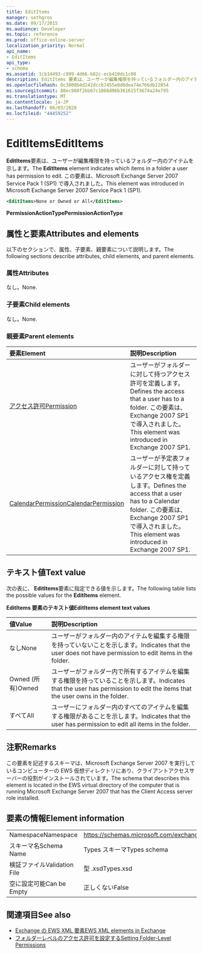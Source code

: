 ```yaml
---
title: EditItems
manager: sethgros
ms.date: 09/17/2015
ms.audience: Developer
ms.topic: reference
ms.prod: office-online-server
localization_priority: Normal
api_name:
- EditItems
api_type:
- schema
ms.assetid: 1cb14493-c999-4d66-b82c-ecb410dc1c00
description: EditItems 要素は、ユーザーが編集権限を持っているフォルダー内のアイテムを示します。 この要素は、Microsoft Exchange Server 2007 Service Pack 1 (SP1) で導入されました。
ms.openlocfilehash: 0c3800b4d242dccb7455e0d0dea74e766db22854
ms.sourcegitcommit: 88ec988f2bb67c1866d06b361615f3674a24e795
ms.translationtype: MT
ms.contentlocale: ja-JP
ms.lasthandoff: 06/03/2020
ms.locfileid: "44459252"
---
```

# <a name="edititems"></a><span data-ttu-id="ce100-104">EditItems</span><span class="sxs-lookup"><span data-stu-id="ce100-104">EditItems</span></span>

<span data-ttu-id="ce100-105">**EditItems**要素は、ユーザーが編集権限を持っているフォルダー内のアイテムを示します。</span><span class="sxs-lookup"><span data-stu-id="ce100-105">The **EditItems** element indicates which items in a folder a user has permission to edit.</span></span> <span data-ttu-id="ce100-106">この要素は、Microsoft Exchange Server 2007 Service Pack 1 (SP1) で導入されました。</span><span class="sxs-lookup"><span data-stu-id="ce100-106">This element was introduced in Microsoft Exchange Server 2007 Service Pack 1 (SP1).</span></span> 
  
```xml
<EditItems>None or Owned or All</EditItems>
```

 <span data-ttu-id="ce100-107">**PermissionActionType**</span><span class="sxs-lookup"><span data-stu-id="ce100-107">**PermissionActionType**</span></span>
## <a name="attributes-and-elements"></a><span data-ttu-id="ce100-108">属性と要素</span><span class="sxs-lookup"><span data-stu-id="ce100-108">Attributes and elements</span></span>

<span data-ttu-id="ce100-109">以下のセクションで、属性、子要素、親要素について説明します。</span><span class="sxs-lookup"><span data-stu-id="ce100-109">The following sections describe attributes, child elements, and parent elements.</span></span>
  
### <a name="attributes"></a><span data-ttu-id="ce100-110">属性</span><span class="sxs-lookup"><span data-stu-id="ce100-110">Attributes</span></span>

<span data-ttu-id="ce100-111">なし。</span><span class="sxs-lookup"><span data-stu-id="ce100-111">None.</span></span>
  
### <a name="child-elements"></a><span data-ttu-id="ce100-112">子要素</span><span class="sxs-lookup"><span data-stu-id="ce100-112">Child elements</span></span>

<span data-ttu-id="ce100-113">なし。</span><span class="sxs-lookup"><span data-stu-id="ce100-113">None.</span></span>
  
### <a name="parent-elements"></a><span data-ttu-id="ce100-114">親要素</span><span class="sxs-lookup"><span data-stu-id="ce100-114">Parent elements</span></span>

|<span data-ttu-id="ce100-115">**要素**</span><span class="sxs-lookup"><span data-stu-id="ce100-115">**Element**</span></span>|<span data-ttu-id="ce100-116">**説明**</span><span class="sxs-lookup"><span data-stu-id="ce100-116">**Description**</span></span>|
|:-----|:-----|
|[<span data-ttu-id="ce100-117">アクセス許可</span><span class="sxs-lookup"><span data-stu-id="ce100-117">Permission</span></span>](permission.md) <br/> |<span data-ttu-id="ce100-118">ユーザーがフォルダーに対して持つアクセス許可を定義します。</span><span class="sxs-lookup"><span data-stu-id="ce100-118">Defines the access that a user has to a folder.</span></span> <span data-ttu-id="ce100-119">この要素は、Exchange 2007 SP1 で導入されました。</span><span class="sxs-lookup"><span data-stu-id="ce100-119">This element was introduced in Exchange 2007 SP1.</span></span>  <br/> |
|[<span data-ttu-id="ce100-120">CalendarPermission</span><span class="sxs-lookup"><span data-stu-id="ce100-120">CalendarPermission</span></span>](calendarpermission.md) <br/> |<span data-ttu-id="ce100-121">ユーザーが予定表フォルダーに対して持っているアクセス権を定義します。</span><span class="sxs-lookup"><span data-stu-id="ce100-121">Defines the access that a user has to a Calendar folder.</span></span> <span data-ttu-id="ce100-122">この要素は、Exchange 2007 SP1 で導入されました。</span><span class="sxs-lookup"><span data-stu-id="ce100-122">This element was introduced in Exchange 2007 SP1.</span></span>  <br/> |
   
## <a name="text-value"></a><span data-ttu-id="ce100-123">テキスト値</span><span class="sxs-lookup"><span data-stu-id="ce100-123">Text value</span></span>

<span data-ttu-id="ce100-124">次の表に、 **EditItems**要素に指定できる値を示します。</span><span class="sxs-lookup"><span data-stu-id="ce100-124">The following table lists the possible values for the **EditItems** element.</span></span> 
  
<span data-ttu-id="ce100-125">**EditItems 要素のテキスト値**</span><span class="sxs-lookup"><span data-stu-id="ce100-125">**EditItems element text values**</span></span>

|<span data-ttu-id="ce100-126">**値**</span><span class="sxs-lookup"><span data-stu-id="ce100-126">**Value**</span></span>|<span data-ttu-id="ce100-127">**説明**</span><span class="sxs-lookup"><span data-stu-id="ce100-127">**Description**</span></span>|
|:-----|:-----|
|<span data-ttu-id="ce100-128">なし</span><span class="sxs-lookup"><span data-stu-id="ce100-128">None</span></span>  <br/> |<span data-ttu-id="ce100-129">ユーザーがフォルダー内のアイテムを編集する権限を持っていないことを示します。</span><span class="sxs-lookup"><span data-stu-id="ce100-129">Indicates that the user does not have permission to edit items in the folder.</span></span>  <br/> |
|<span data-ttu-id="ce100-130">Owned (所有)</span><span class="sxs-lookup"><span data-stu-id="ce100-130">Owned</span></span>  <br/> |<span data-ttu-id="ce100-131">ユーザーがフォルダー内で所有するアイテムを編集する権限を持っていることを示します。</span><span class="sxs-lookup"><span data-stu-id="ce100-131">Indicates that the user has permission to edit the items that the user owns in the folder.</span></span>  <br/> |
|<span data-ttu-id="ce100-132">すべて</span><span class="sxs-lookup"><span data-stu-id="ce100-132">All</span></span>  <br/> |<span data-ttu-id="ce100-133">ユーザーにフォルダー内のすべてのアイテムを編集する権限があることを示します。</span><span class="sxs-lookup"><span data-stu-id="ce100-133">Indicates that the user has permission to edit all items in the folder.</span></span>  <br/> |
   
## <a name="remarks"></a><span data-ttu-id="ce100-134">注釈</span><span class="sxs-lookup"><span data-stu-id="ce100-134">Remarks</span></span>

<span data-ttu-id="ce100-135">この要素を記述するスキーマは、Microsoft Exchange Server 2007 を実行しているコンピューターの EWS 仮想ディレクトリにあり、クライアントアクセスサーバーの役割がインストールされています。</span><span class="sxs-lookup"><span data-stu-id="ce100-135">The schema that describes this element is located in the EWS virtual directory of the computer that is running Microsoft Exchange Server 2007 that has the Client Access server role installed.</span></span>
  
## <a name="element-information"></a><span data-ttu-id="ce100-136">要素の情報</span><span class="sxs-lookup"><span data-stu-id="ce100-136">Element information</span></span>

|||
|:-----|:-----|
|<span data-ttu-id="ce100-137">Namespace</span><span class="sxs-lookup"><span data-stu-id="ce100-137">Namespace</span></span>  <br/> |https://schemas.microsoft.com/exchange/services/2006/types  <br/> |
|<span data-ttu-id="ce100-138">スキーマ名</span><span class="sxs-lookup"><span data-stu-id="ce100-138">Schema Name</span></span>  <br/> |<span data-ttu-id="ce100-139">Types スキーマ</span><span class="sxs-lookup"><span data-stu-id="ce100-139">Types schema</span></span>  <br/> |
|<span data-ttu-id="ce100-140">検証ファイル</span><span class="sxs-lookup"><span data-stu-id="ce100-140">Validation File</span></span>  <br/> |<span data-ttu-id="ce100-141">型 .xsd</span><span class="sxs-lookup"><span data-stu-id="ce100-141">Types.xsd</span></span>  <br/> |
|<span data-ttu-id="ce100-142">空に設定可能</span><span class="sxs-lookup"><span data-stu-id="ce100-142">Can be Empty</span></span>  <br/> |<span data-ttu-id="ce100-143">正しくない</span><span class="sxs-lookup"><span data-stu-id="ce100-143">False</span></span>  <br/> |
   
## <a name="see-also"></a><span data-ttu-id="ce100-144">関連項目</span><span class="sxs-lookup"><span data-stu-id="ce100-144">See also</span></span>

- [<span data-ttu-id="ce100-145">Exchange の EWS XML 要素</span><span class="sxs-lookup"><span data-stu-id="ce100-145">EWS XML elements in Exchange</span></span>](ews-xml-elements-in-exchange.md)
- [<span data-ttu-id="ce100-146">フォルダーレベルのアクセス許可を設定する</span><span class="sxs-lookup"><span data-stu-id="ce100-146">Setting Folder-Level Permissions</span></span>](https://msdn.microsoft.com/library/c7530e86-5112-401c-b10a-9c054ae59f07%28Office.15%29.aspx)

